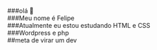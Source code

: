 ###olá 👋<br>
###Meu nome é Felipe <br>
###Atualmente eu estou estudando HTML e CSS<br>
###Wordpress e php
<br>
##meta de virar um dev

<!--
**felipesantos2/felipesantos2** is a ✨ _special_ ✨ repository because its `README.md` (this file) appears on your GitHub profile.

Here are some ideas to get you started:

- 🔭 I’m currently working on ...
- 🌱 I’m currently learning ...
- 👯 I’m looking to collaborate on ...
- 🤔 I’m looking for help with ...
- 💬 Ask me about ...
- 📫 How to reach me: ...
- 😄 Pronouns: ...
- ⚡ Fun fact: ...
-->
